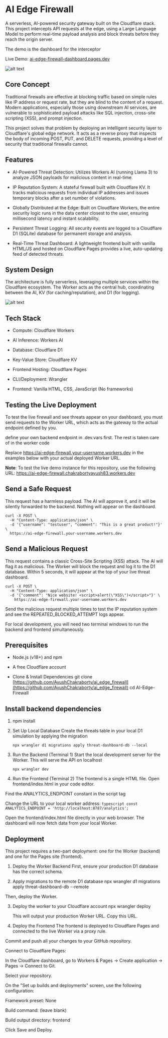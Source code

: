 # AI Edge Firewall

A serverless, AI-powered security gateway built on the Cloudflare stack. This project intercepts API requests at the edge, using a Large Language Model to perform real-time payload analysis and block threats before they reach the origin server.

The demo is the dashboard for the interceptor

Live Demo: [ai-edge-firewall-dashboard.pages.dev](ai-edge-firewall-dashboard.pages.dev)

![alt text](image-1.png)
## Core Concept

Traditional firewalls are effective at blocking traffic based on simple rules like IP address or request rate, but they are blind to the content of a request. Modern applications, especially those using downstream AI services, are vulnerable to sophisticated payload attacks like SQL injection, cross-site scripting (XSS), and prompt injection.

This project solves that problem by deploying an intelligent security layer to Cloudflare's global edge network. It acts as a reverse proxy that inspects the body of incoming POST, PUT, and DELETE requests, providing a level of security that traditional firewalls cannot.

## Features

* AI-Powered Threat Detection: Utilizes Workers AI (running Llama 3) to analyze JSON payloads for malicious content in real-time.

* IP Reputation System: A stateful firewall built with Cloudflare KV. It tracks malicious requests from individual IP addresses and issues temporary blocks after a set number of violations.

* Globally Distributed at the Edge: Built on Cloudflare Workers, the entire security logic runs in the data center closest to the user, ensuring millisecond latency and instant scalability.

* Persistent Threat Logging: All security events are logged to a Cloudflare D1 (SQLite) database for permanent storage and analysis.

* Real-Time Threat Dashboard: A lightweight frontend built with vanilla HTML/JS and hosted on Cloudflare Pages provides a live, auto-updating feed of detected threats.

## System Design

The architecture is fully serverless, leveraging multiple services within the Cloudflare ecosystem. The Worker acts as the central hub, coordinating between the AI, KV (for caching/reputation), and D1 (for logging).

![alt text](image.png)

## Tech Stack

* Compute: Cloudflare Workers

* AI Inference: Workers AI

* Database: Cloudflare D1

* Key-Value Store: Cloudflare KV

* Frontend Hosting: Cloudflare Pages

* CLI/Deployment: Wrangler

* Frontend: Vanilla HTML, CSS, JavaScript (No frameworks)

## Testing the Live Deployment

To test the live firewall and see threats appear on your dashboard, you must send requests to the Worker URL, which acts as the gateway to the actual endpoint defined by you.

define your own backend endpoint in .dev.vars first. The rest is taken care of in the worker code

Replace https://ai-edge-firewall.your-username.workers.dev in the examples below with your actual deployed Worker URL.

**Note**: To test the live demo instance for this repository, use the following URL:
https://ai-edge-firewall.chakrabortyayush83.workers.dev


## Send a Safe Request
This request has a harmless payload. The AI will approve it, and it will be silently forwarded to the backend. Nothing will appear on the dashboard.

```shell
curl -X POST \
  -H "Content-Type: application/json" \
  -d '{"username": "testuser", "comment": "This is a great product!"}' \
  https://ai-edge-firewall.your-username.workers.dev
```

## Send a Malicious Request
This request contains a classic Cross-Site Scripting (XSS) attack. The AI will flag it as malicious. The Worker will block the request and log it to the D1 database. Within 5 seconds, it will appear at the top of your live threat dashboard.

```shell
curl -X POST \
  -H "Content-Type: application/json" \
  -d '{"comment": "Nice website! <script>alert(\"XSS\")</script>"}' \
    https://ai-edge-firewall.your-username.workers.dev
```

Send the malicious request multiple times to test the IP reputation system and see the REPEATED_BLOCKED_ATTEMPT logs appear.

For local development, you will need two terminal windows to run the backend and frontend simultaneously.

## Prerequisites

* Node.js (v18+) and npm

* A free Cloudflare account

* Clone & Install Dependencies
git clone [https://github.com/AyushChakraborty/ai_edge_firewall](https://github.com/AyushChakraborty/ai_edge_firewall)
cd AI-Edge-Firewall


## Install backend dependencies

1. npm install

2. Set Up Local Database
Create the threats table in your local D1 simulation by applying the migration
    ```shell
    npx wrangler d1 migrations apply threat-dashboard-db --local
    ```

3. Run the Backend (Terminal 1)
Start the local development server for the Worker. This will serve the API on localhost
    ```shell
    npx wrangler dev
    ```

4. Run the Frontend (Terminal 2)
The frontend is a single HTML file.
Open frontend/index.html in your code editor.

Find the ANALYTICS_ENDPOINT constant in the script tag

Change the URL to your local worker address:
    ```typescript
    const ANALYTICS_ENDPOINT = 'http://localhost:8787/analytics';
    ```

Open the frontend/index.html file directly in your web browser. The dashboard will now fetch data from your local Worker.

## Deployment

This project requires a two-part deployment: one for the Worker (backend) and one for the Pages site (frontend).

1. Deploy the Worker Backend
First, ensure your production D1 database has the correct schema.

2. Apply migrations to the remote D1 database
npx wrangler d1 migrations apply threat-dashboard-db --remote

Then, deploy the Worker.

3. Deploy the worker to your Cloudflare account
npx wrangler deploy

    This will output your production Worker URL. Copy this URL.

4. Deploy the Frontend
The frontend is deployed to Cloudflare Pages and connected to the live Worker via a proxy rule.

Commit and push all your changes to your GitHub repository.

Connect to Cloudflare Pages:

In the Cloudflare dashboard, go to Workers & Pages -> Create application -> Pages -> Connect to Git.

Select your repository.

On the "Set up builds and deployments" screen, use the following configuration:

Framework preset: None

Build command: (leave blank)

Build output directory: frontend

Click Save and Deploy.
